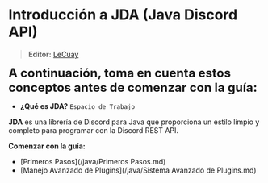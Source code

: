 # Introducción a JDA (Java Discord API)

> **<i class="fa fa-user"></i> Editor:** [LeCuay](https://github.com/LeCuay)

<font size=5> **A continuación, toma en cuenta estos conceptos antes de comenzar con la guía:** </font>


* **¿Qué es JDA?** `Espacio de Trabajo`

**JDA** es una librería de Discord para Java que proporciona un estilo limpio y completo para programar con la Discord REST API.

**<i class="fas fa-arrow-circle-right"></i> Comenzar con la guía:**

* [Primeros Pasos](/java/Primeros Pasos.md)
* [Manejo Avanzado de Plugins](/java/Sistema Avanzado de Plugins.md)
